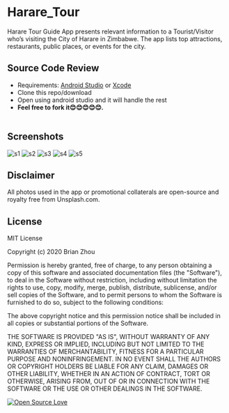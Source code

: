 # Harare_Tour
Harare Tour Guide App presents relevant information to a Tourist/Visitor who’s visiting the City of Harare in Zimbabwe. 
The app lists top attractions, restaurants, public places, or events for the city.

## Source Code Review
* Requirements: [Android Studio](https://developer.android.com/studio/) or [Xcode](https://developer.apple.com/xcode/)<br />
* Clone this repo/download 
* Open using android studio and it will handle the rest
* **Feel free to fork it😊😊😊😊😊.**<br /><br />


## Screenshots
![s1](https://user-images.githubusercontent.com/39838697/80272713-ccbe7500-86c3-11ea-9150-1d25b8499781.png)
![s2](https://user-images.githubusercontent.com/39838697/80272715-cfb96580-86c3-11ea-9175-3768e63aa3f5.png)
![s3](https://user-images.githubusercontent.com/39838697/80272716-d0ea9280-86c3-11ea-9599-73e272e24431.png)
![s4](https://user-images.githubusercontent.com/39838697/80272719-d5af4680-86c3-11ea-8820-e2cef7a39eb9.png)
![s5](https://user-images.githubusercontent.com/39838697/80272723-e52e8f80-86c3-11ea-874a-c1dd315bdf42.png)

## Disclaimer
All photos used in the app or promotional collaterals are open-source and royalty free from Unsplash.com.

## License
MIT License

Copyright (c) 2020 Brian Zhou

Permission is hereby granted, free of charge, to any person obtaining a copy
of this software and associated documentation files (the "Software"), to deal
in the Software without restriction, including without limitation the rights
to use, copy, modify, merge, publish, distribute, sublicense, and/or sell
copies of the Software, and to permit persons to whom the Software is
furnished to do so, subject to the following conditions:

The above copyright notice and this permission notice shall be included in all
copies or substantial portions of the Software.

THE SOFTWARE IS PROVIDED "AS IS", WITHOUT WARRANTY OF ANY KIND, EXPRESS OR
IMPLIED, INCLUDING BUT NOT LIMITED TO THE WARRANTIES OF MERCHANTABILITY,
FITNESS FOR A PARTICULAR PURPOSE AND NONINFRINGEMENT. IN NO EVENT SHALL THE
AUTHORS OR COPYRIGHT HOLDERS BE LIABLE FOR ANY CLAIM, DAMAGES OR OTHER
LIABILITY, WHETHER IN AN ACTION OF CONTRACT, TORT OR OTHERWISE, ARISING FROM,
OUT OF OR IN CONNECTION WITH THE SOFTWARE OR THE USE OR OTHER DEALINGS IN THE
SOFTWARE.

[![Open Source Love](https://badges.frapsoft.com/os/v2/open-source-200x33.png?v=103)](https://github.com/ellerbrock/open-source-badge/)  

